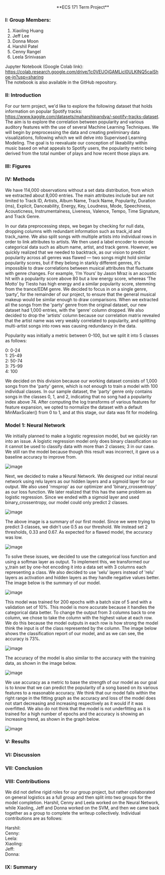 <p align="center">
**ECS 171 Term Project**
</p>

### I: Group Members:
1. Xiaoling Huang
2. Jeff Lee
3. Donna Moon
4. Harshil Patel
5. Cenny Rangel
6. Leela Srinivasan

Jupyter Notebook (Google Colab link): https://colab.research.google.com/drive/1c0VEUOjGAMLicl0ULKlNQ5caiShoe-jn?usp=sharing <br>
The notebook is also available in the GitHub repository.

### II: Introduction
<Introductory Sentence> For our term project, we'd like to explore the following dataset that holds information on popular Spotify tracks: https://www.kaggle.com/datasets/maharshipandya/-spotify-tracks-dataset. The aim is to explore the correlation between popularity and various auditory features with the use of several Machine Learning Techniques. We will begin by preprocessing the data and creating preliminary data visualizations, following which we will delve into Supervised Learning Modeling. The goal is to reevaluate our conception of likeability within music based on what appeals to Spotify users, the popularity metric being derived from the total number of plays and how recent those plays are. 

### III: Figures
 
### IV: Methods
We have 114,000 observations without a set data distribution, from which we extracted about 8,000 entries. The main attributes include but are not limited to Track ID, Artists, Album Name, Track Name, Popularity, Duration (ms), Explicit, Danceability, Energy, Key, Loudness, Mode, Speechiness, Acousticness, Instrumentalness, Liveness, Valence, Tempo, Time Signature, and Track Genre.

In our data preprocessing steps, we began by checking for null data, dropping columns with redundant information such as track_id and track_name. We also split songs with multiple artists into individual rows in order to link attributes to artists. We then used a label encoder to encode categorical data such as album name, artist, and track genre. However, we quickly realized that we needed to backtrack, as our vision to predict popularity across all genres was flawed — two songs might hold similar popularity scores, but if they belong in starkly different genres, it's impossible to draw correlations between musical attributes that fluctuate with genre changes. For example, ‘I’m Yours’ by Jason Mraz is an acoustic hit with a popularity score above 80 but a low energy score, whereas ‘The Motto’ by Tiesto has high energy and a similar popularity score, stemming from the trance/EDM genre. We decided to focus in on a single genre, ‘party’, for the remainder of our project, to ensure that the general musical makeup would be similar enough to draw comparisons. When we extracted all the songs from the 'party' genre from the original dataset, our new dataset had 1,000 entries, with the 'genre' column dropped. We also decided to drop the 'artists' column because our correlation matrix revealed that the artist name was very weakly correlated to popularity, and splitting multi-artist songs into rows was causing redundancy in the data.

Popularity was initially a metric between 0-100, but we split it into 5 classes as follows:

0: 0-24  
1: 25-49  
2: 50-74  
3: 75-99  
4: 100  

We decided on this division because our working dataset consists of 1,000 songs from the 'party' genre, which is not enough to train a model with 100 individual classes. In our sample dataset, the 'party' genre only contains songs in the classes 0, 1, and 2, indicating that no song had a popularity index above 74.  After computing the log transforms of various features for feature expansion, we opted to normalize the dataset with a default MinMaxScaler() from 0 to 1, and at this stage, our data was fit for modeling.
 
### Model 1: Neural Network

We initially planned to make a logistic regression model, but we quickly ran into an issue. A logistic regression model only does binary classification so it cannot be used to classify data with more than 2 classes; 3 in our case. We still ran the model because though this result was incorrect, it gave us a baseline accuracy to improve from.

![image](https://user-images.githubusercontent.com/91860903/204436487-c5299271-365f-4272-afbe-4383d0627a70.png)

Next, we decided to make a Neural Network. We designed our initial neural network using relu layers as our hidden layers and a sigmoid layer for our output. We also used 'rmsprop' as our optimizer and 'binary_crossentropy' as our loss function. We later realized that this has the same problem as logistic regression.  Since we ended with a sigmoid layer and used binary_crossentropy, our model could only predict 2 classes.

![image](https://user-images.githubusercontent.com/91860903/204427530-4382e0b3-2f96-4358-a6ac-55709eda9449.png)

The above image is a summary of our first model. Since we were trying to predict 3 classes, we didn't use 0.5 as our threshold.  We instead set 2 thresholds, 0.33 and 0.67. As expected for a flawed model, the accuracy was low.

![image](https://user-images.githubusercontent.com/91860903/204436550-97c5997a-95e7-4f2d-b432-21069428f487.png)

To solve these issues, we decided to use the categorical loss function and using a softmax layer as output. To implement this, we transformed our y_train set by one-hot encoding it into a data set with 3 columns each representing a class. We also decided to use 'selu' layers instead of 'relu' layers as activation and hidden layers as they handle negative values better. The image below is the summary of our model.

![image](https://user-images.githubusercontent.com/91860903/204428513-780fc3c2-e6bb-4fd5-bce7-25ac6045b7b0.png)

This model was trained for 200 epochs with a batch size of 5 and with a validation set of 10%. This model is more accurate because it handles the categorical data better. To change the output from 3 columns back to one column, we chose to take the column with the highest value at each row. We do this because the model outputs in each row is how strong the model think the input is of the class represented by the column. The image below shows the classification report of our model, and as we can see, the accuracy is 73%.

![image](https://user-images.githubusercontent.com/91860903/204428993-33105d30-acf7-47d0-8862-dc2c77b31ae1.png)

The accuracy of the model is also similar to the accuracy with the training data, as shown in the image below.

![image](https://user-images.githubusercontent.com/91860903/204436637-ad362fea-06a8-4466-9180-89c94d88afac.png)

We use accuracy as a metric to base the strength of our model as our goal is to know that we can predict the popularity of a song based on its various features to a reasonable accuracy. We think that our model falls within the right range in the fitting graph as the accuracy and loss of the model does not start decreasing and increasing respectively as it would if it was overfitted. We also do not think that the model is not underfitting as it is trained for a high number of epochs and the accuracy is showing an increasing trend, as shown in the graph below.

![image](https://user-images.githubusercontent.com/91860903/204436693-702f1373-8d05-480f-af90-87a2490f26b2.png)

### V: Results
 
### VI: Discussion
 
### VII: Conclusion
 
### VIII: Contributions
 
We did not define rigid roles for our group project, but rather collaborated on general logistics as a full group and then split into two groups for the model completion. Harshil, Cenny and Leela worked on the Neural Network, while Xiaoling, Jeff and Donna worked on the SVM, and then we came back together as a group to complete the writeup collectively. Individual contributions are as follows:
 
 Harshil:  
 Cenny:  
 Leela:  
 Xiaoling:  
 Jeff:  
 Donna:  
 
### IX: Summary
 
 
